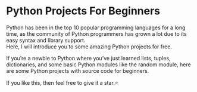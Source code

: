 # Python Projects For Beginners

Python has been in the top 10 popular programming languages for a long time, as the community of Python programmers has grown a lot due to its easy syntax and library support.<br> 
Here, I will introduce you to some amazing Python projects for free.<br>

If you’re a newbie to Python where you’ve just learned lists, tuples, dictionaries, and some basic Python modules like the random module, here are some Python projects with source code for beginners.

If you like this, then feel free to give it a star.⭐
